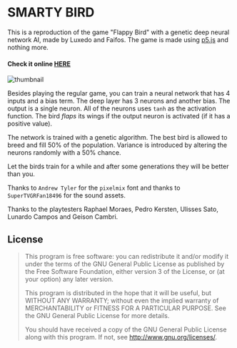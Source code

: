 # SMARTY BIRD

This is a reproduction of the game "Flappy Bird" with a genetic deep
neural network AI, made by Luxedo and Faifos. The game is made using
[p5.js](https://p5js.org) and nothing more.

#### Check it online [HERE](https://smarty-bird.firebaseapp.com/)

![thumbnail](public/assets/opengraph.png)

Besides playing the regular game, you can train a neural network that
has 4 inputs and a bias term. The deep layer has 3 neurons and another
bias. The output is a single neuron. All of the neurons uses `tanh` as
the activation function. The bird *flaps* its wings if the output
neuron is activated (if it has a positive value).

The network is trained with a genetic algorithm. The best bird is
allowed to breed and fill 50% of the population. Variance is introduced
by altering the neurons randomly with a 50% chance.

Let the birds train for a while and after some generations they will be
better than you.

Thanks to `Andrew Tyler` for the `pixelmix` font and thanks to
`SuperTVGRFan18496` for the sound assets.

Thanks to the playtesters Raphael Moraes, Pedro Kersten, Ulisses Sato, Lunardo Campos and Geison Cambri.

## License

> This program is free software: you can redistribute it and/or modify it under the terms of the GNU General Public License as published by the Free Software Foundation, either version 3 of the License, or (at your option) any later version.
>
> This program is distributed in the hope that it will be useful, but WITHOUT ANY WARRANTY; without even the implied warranty of MERCHANTABILITY or FITNESS FOR A PARTICULAR PURPOSE. See the GNU General Public License for more details.
>
> You should have received a copy of the GNU General Public License along with this program. If not, see http://www.gnu.org/licenses/.
